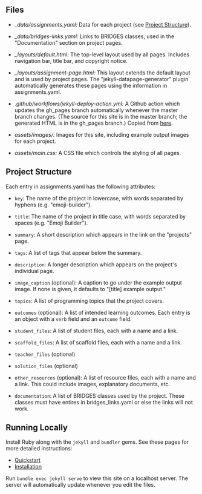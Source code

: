## Files

* *_data/assignments.yaml:* Data for each project (see [Project Structure](Project-Structure)).

* *_data/bridges-links.yaml:* Links to BRIDGES classes, used in the "Documentation" section on project pages.

* *_layouts/default.html:* The top-level layout used by all pages. Includes navigation bar, title bar, and copyright notice.

* *_layouts/assignment-page.html:* This layout extends the default layout and is used by project pages. The "jekyll-datapage-generator" plugin automatically generates these pages using the information in assignments.yaml.

* *.github/workflows/jekyll-deploy-action.yml:* A Github action which updates the gh_pages branch automatically whenever the master branch changes. (The source for this site is in the master branch; the generated HTML is in the gh_pages branch.) Copied from [here](https://github.com/marketplace/actions/jekyll-deploy-action).

* *assets/images/:* Images for this site, including example output images for each project.

* *assets/main.css:* A CSS file which controls the styling of all pages.

## Project Structure

Each entry in assignments.yaml has the following attributes:

* `key`: The name of the project in lowercase, with words separated by hyphens (e.g. "emoji-builder").

* `title`: The name of the project in title case, with words separated by spaces (e.g. "Emoji Builder").

* `summary`: A short description which appears in the link on the "projects" page.

* `tags`: A list of tags that appear below the summary.

* `description`: A longer description which appears on the project's individual page.

* `image_caption` (optional): A caption to go under the example output image. If none is given, it defaults to "[title] example output."

* `topics`: A list of programming topics that the project covers.

* `outcomes` (optional): A list of intended learning outcomes. Each entry is an object with a `verb` field and an `outcome` field.

* `student_files`: A list of student files, each with a name and a link.

* `scaffold_files`: A list of scaffold files, each with a name and a link.

* `teacher_files` (optional)

* `solution_files` (optional)

* `other_resources` (optional): A list of resource files, each with a name and a link. This could include images, explanatory documents, etc.

* `documentation`: A list of BRIDGES classes used by the project. These classes must have entires in bridges_links.yaml or else the links will not work.

## Running Locally

Install Ruby along with the `jekyll` and `bundler` gems. See these pages for more detailed instructions:

* [Quickstart](https://jekyllrb.com/docs/)
* [Installation](https://jekyllrb.com/docs/installation/)

Run `bundle exec jekyll serve` to view this site on a localhost server. The server will automatically update whenever you edit the files.
